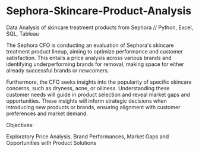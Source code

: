 # Sephora-Skincare-Product-Analysis
Data Analysis of skincare treatment products from Sephora // Python, Excel, SQL, Tableau


The Sephora CFO is conducting an evaluation of Sephora's skincare treatment product lineup, aiming to optimize performance and customer satisfaction. This entails a price analysis across various brands and identifying underperforming brands for removal, making space for either already successful brands or newcomers.

Furthermore, the CFO seeks insights into the popularity of specific skincare concerns, such as dryness, acne, or oiliness. Understanding these customer needs will guide in product selection and reveal market gaps and opportunities. These insights will inform strategic decisions when introducing new products or brands, ensuring alignment with customer preferences and market demand.


Objectives:

Exploratory Price Analysis, 
Brand Performances, 
Market Gaps and Opportunities with Product Solutions
